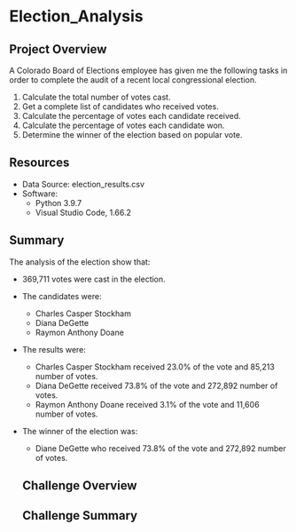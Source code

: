 # Election_Analysis

## Project Overview
A Colorado Board of Elections employee has given me the following tasks in order to complete the audit of a recent local congressional election.

1. Calculate the total number of votes cast.
2. Get a complete list of candidates who received votes.
3. Calculate the percentage of votes each candidate received.
4. Calculate the percentage of votes each candidate won.
5. Determine the winner of the election based on popular vote.

## Resources
* Data Source: election_results.csv
* Software: 
  * Python 3.9.7
  * Visual Studio Code, 1.66.2

## Summary 
The analysis of the election show that:
* 369,711 votes were cast in the election.
* The candidates were:
  * Charles Casper Stockham
  * Diana DeGette
  * Raymon Anthony Doane
* The results were:
  * Charles Casper Stockham received 23.0% of the vote and 85,213 number of votes.
  * Diana DeGette received 73.8% of the vote and 272,892 number of votes.
  * Raymon Anthony Doane received 3.1% of the vote and 11,606 number of votes.
* The winner of the election was:
  * Diane DeGette who received 73.8% of the vote and 272,892 number of votes.
  
  ## Challenge Overview
  
  ## Challenge Summary
  
